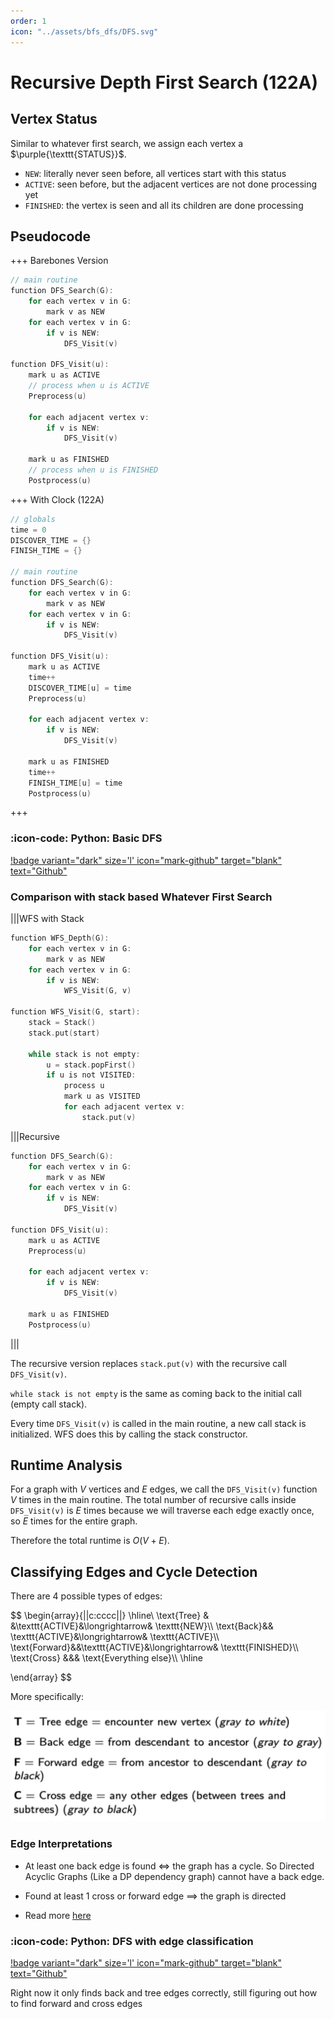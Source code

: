 ```yaml
---
order: 1
icon: "../assets/bfs_dfs/DFS.svg"
---
```


# Recursive Depth First Search (122A)

## Vertex Status

Similar to whatever first search, we assign each vertex a $\purple{\texttt{STATUS}}$.

- $\texttt{NEW}$: literally never seen before, all vertices start with this status
- $\texttt{ACTIVE}$: seen before, but the adjacent vertices are not done processing yet
- $\texttt{FINISHED}$: the vertex is seen and all its children are done processing

## Pseudocode

+++ Barebones Version

```c
// main routine
function DFS_Search(G):
	for each vertex v in G:
		mark v as NEW
	for each vertex v in G:
		if v is NEW:
			DFS_Visit(v)

function DFS_Visit(u):
	mark u as ACTIVE
	// process when u is ACTIVE
	Preprocess(u) 
	
	for each adjacent vertex v:
		if v is NEW: 
			DFS_Visit(v) 

	mark u as FINISHED
	// process when u is FINISHED
	Postprocess(u)

```

+++ With Clock (122A)

```c
// globals
time = 0 
DISCOVER_TIME = {}
FINISH_TIME = {}

// main routine
function DFS_Search(G):
	for each vertex v in G:
		mark v as NEW
	for each vertex v in G:
		if v is NEW:
			DFS_Visit(v)

function DFS_Visit(u):
	mark u as ACTIVE
	time++
	DISCOVER_TIME[u] = time
	Preprocess(u)
	
	for each adjacent vertex v:
		if v is NEW: 
			DFS_Visit(v) 

	mark u as FINISHED
	time++
	FINISH_TIME[u] = time
	Postprocess(u)
```

+++


### :icon-code: Python: Basic DFS

[!badge variant="dark" size='l' icon="mark-github" target="blank" text="Github"](https://github.com/tomli380576/ECS122A-Algorithms-python-implementation/blob/main/Implementations/basic-DFS.py)


### Comparison with stack based Whatever First Search


|||WFS with Stack
```c
function WFS_Depth(G):
	for each vertex v in G:
		mark v as NEW
	for each vertex v in G:
		if v is NEW:
			WFS_Visit(G, v)
			
function WFS_Visit(G, start):
	stack = Stack()
	stack.put(start)

	while stack is not empty:
		u = stack.popFirst()
		if u is not VISITED:
			process u
			mark u as VISITED
			for each adjacent vertex v:
				stack.put(v)
```
|||Recursive
```c
function DFS_Search(G):
	for each vertex v in G:
		mark v as NEW
	for each vertex v in G:
		if v is NEW:
			DFS_Visit(v)

function DFS_Visit(u):
	mark u as ACTIVE
	Preprocess(u)
	
	for each adjacent vertex v:
		if v is NEW: 
			DFS_Visit(v) 

	mark u as FINISHED
	Postprocess(u)

```
|||


The recursive version replaces `stack.put(v)` with the recursive call `DFS_Visit(v)`.

`while stack is not empty` is the same as coming back to the initial call (empty call stack).

Every time `DFS_Visit(v)` is called in the main routine, a new call stack is initialized. WFS does this by calling the stack constructor.



## Runtime Analysis

For a graph with $V$ vertices and $E$ edges, we call the `DFS_Visit(v)` function $V$ times in the main routine. The total number of recursive calls inside `DFS_Visit(v)` is $E$ times because we will traverse each edge exactly once, so $E$ times for the entire graph.

Therefore the total runtime is $O(V+E)$.


## Classifying Edges and Cycle Detection

There are 4 possible types of edges:

$$
\begin{array}{||c:cccc||}
\hline\\
\text{Tree} & &\texttt{ACTIVE}&\longrightarrow& \texttt{NEW}\\\\
\text{Back}&& \texttt{ACTIVE}&\longrightarrow& \texttt{ACTIVE}\\\\
\text{Forward}&&\texttt{ACTIVE}&\longrightarrow& \texttt{FINISHED}\\\\
\text{Cross} &&& \text{Everything else}\\\\
\hline

\end{array}
$$

More specifically:

![Source: Prof Bai’s 122A slides. Gray = Active, White = New, Black = Finished](../assets/bfs_dfs/dfs-edge-classification.png)

### Edge Interpretations

- At least one back edge is found $\iff$ the graph has a cycle. So Directed Acyclic Graphs (Like a DP dependency graph) cannot have a back edge. 
    
- Found at least 1 cross or forward edge $\implies$ the graph is directed

- Read more [here](https://courses.csail.mit.edu/6.006/spring11/rec/rec13.pdf)

### :icon-code: Python: DFS with edge classification

[!badge variant="dark" size='l' icon="mark-github" target="blank" text="Github"](https://github.com/tomli380576/ECS122A-Algorithms-python-implementation/blob/main/Implementations/DFS-cycle-detection.py)

Right now it only finds back and tree edges correctly, still figuring out how to find forward and cross edges
